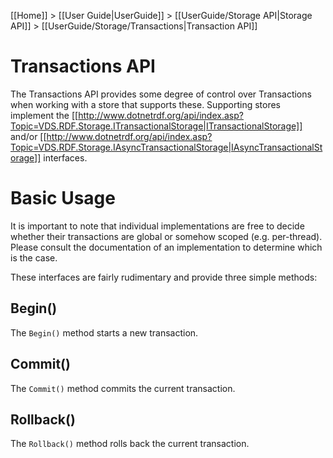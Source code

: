 [[Home]] > [[User Guide|UserGuide]] > [[UserGuide/Storage API|Storage API]] > [[UserGuide/Storage/Transactions|Transaction API]]

# Transactions API 

The Transactions API provides some degree of control over Transactions when working with a store that supports these.  Supporting stores implement the [[http://www.dotnetrdf.org/api/index.asp?Topic=VDS.RDF.Storage.ITransactionalStorage|ITransactionalStorage]] and/or [[http://www.dotnetrdf.org/api/index.asp?Topic=VDS.RDF.Storage.IAsyncTransactionalStorage|IAsyncTransactionalStorage]] interfaces.

# Basic Usage 

It is important to note that individual implementations are free to decide whether their transactions are global or somehow scoped (e.g. per-thread).  Please consult the documentation of an implementation to determine which is the case.

These interfaces are fairly rudimentary and provide three simple methods:

## Begin() 

The `Begin()` method starts a new transaction.

## Commit() 

The `Commit()` method commits the current transaction.

## Rollback() 

The `Rollback()` method rolls back the current transaction.
